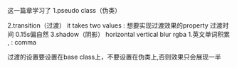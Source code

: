 这一篇章学习了
1.pseudo class（伪类）

2.transition（过渡）
 it takes two values : 想要实现过渡效果的property 过渡时间 0.15s偏自然
3.shadow（阴影）
horizontal vertical blur rgba
1.英文单词积累
    , : comma

过渡的设置要设置在base class上，不要设置在伪类上,否则效果只会展现一半